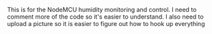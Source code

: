 This is for the NodeMCU humidity monitoring and control. 
I need to comment more of the code so it's easier to understand. 
I also need to upload a picture so it is easier to figure out how to hook up everything
